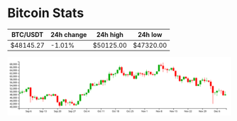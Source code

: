 # Bitcoin Stats

BTC/USDT|24h change|24h high|24h low|
|---|---|---|---|
|$48145.27|-1.01%|$50125.00|$47320.00|

<img src="./chart.svg">
